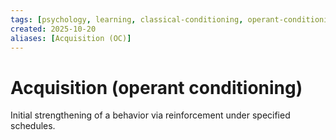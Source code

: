 ```yaml
---
tags: [psychology, learning, classical-conditioning, operant-conditioning, observational-learning, cognition]
created: 2025-10-20
aliases: [Acquisition (OC)]
---
```

# Acquisition (operant conditioning)

Initial strengthening of a behavior via reinforcement under specified schedules.
